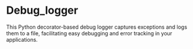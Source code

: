 # Debug_logger
This Python decorator-based debug logger captures exceptions and logs them to a file, facilitating easy debugging and error tracking in your applications.
